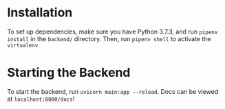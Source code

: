 # Installation
To set up dependencies, make sure you have Python 3.7.3, and run 
`pipenv install` in the `backend/` directory. Then, run 
`pipenv shell` to activate the `virtualenv`

# Starting the Backend
To start the backend, run `uvicorn main:app --reload`. Docs can be 
viewed at `localhost:8000/docs`!
